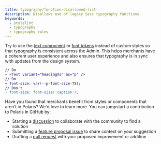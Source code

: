 ```yaml
---
title: typography/function-disallowed-list
description: Disallows use of legacy Sass typography functions
keywords:
  - stylelint
  - typography
  - typography rules
---
```


Try to use the [text component](/components/text) or [font tokens](/tokens/font) instead of custom styles so that typography is consistent across the Admin. This helps merchants have a coherent user experience and also ensures that typography is in sync with updates from the design system.

```diff
// Do
+ <Text variant="headingXs" as="p" />
// Do
+ font-size: var(--p-font-size-75);
// Don't
- font-size: font-size('caption');
```

Have you found that merchants benefit from styles or components that aren't in Polaris? We'd love to learn more. You can jumpstart a contribution to Polaris in GitHub by:

- Starting a [discussion](https://github.com/Shopify/polaris/discussions/6750) to collaborate with the community to find a solution
- Submitting a [feature proposal issue](https://github.com/Shopify/polaris/issues/new?assignees=&labels=Feature+request&template=FEATURE_REQUEST.md) to share context on your suggestion
- Drafting a [pull request](https://github.com/Shopify/polaris/pulls) with your proposed improvement or addition
